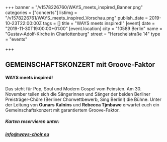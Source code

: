 +++
banner = "/v1578226760/WAYS_meets_inspired_Banner.png"
categories = ["concerts"]
listimg = "/v1578226761/WAYS_meets_inspired_Vorschau.png"
publish_date = 2019-10-23T22:00:00Z
tags = []
title = "WAYS meets inspired!"
[event]
date = "2019-11-30T19:00:00+01:00"
[event.location]
city = "10589 Berlin"
name = "Gustav-Adolf-Kirche in Charlottenburg"
street = "Herschelstraße 14"
type = "events"

+++
## GEMEINSCHAFTSKONZERT mit Groove-Faktor

#### WAYS meets inspired!

Das steht für Pop, Soul und Modern Gospel vom Feinsten. Am 30. November teilen sich die Sängerinnen und Sänger der beiden Berliner Preisträger-Chöre (Berliner Chorwettbewerb, Sing Berlin!)  die Bühne. Unter der Leitung von **Gunars Kalnins** und **Rebecca Tjmbawe** erwartet euch ein Gemeinschaftskonzert mit garantiertem Groove-Faktor.

##### Karten reservieren unter:

##### info@ways-choir.eu 
